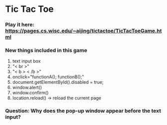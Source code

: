 # Tic Tac Toe  
### Play it here: https://pages.cs.wisc.edu/~aijing/tictactoe/TicTacToeGame.html  
### New things included in this game  
1. text input box
2. "< br >"
3. "< b > < /b >"
4. onclick="functionA(); functionB();"
5. document.getElementById().disabled = true;
6. window.alert()
7. window.confirm()
8. location.reload() -> reload the current page  
### Question: Why does the pop-up window appear before the text input?
